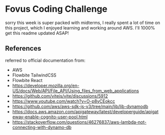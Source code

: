 # Fovus Coding Challenge

sorry this week is super packed with midterms, I really spent a lot of time on this project, which I enjoyed learning and working around AWS. I'll 1000% get this readme updated ASAP!

## References

referred to official documentation from:

- AWS
- Flowbite TailwindCSS
- Flowbite React
- https://developer.mozilla.org/en-US/docs/Web/API/File_API/Using_files_from_web_applications
- https://github.com/vitejs/vite/discussions/5912
- https://www.youtube.com/watch?v=O-p8yCEokcc
- https://github.com/aws/aws-sdk-js-v3/tree/main/lib/lib-dynamodb
- https://docs.aws.amazon.com/apigateway/latest/developerguide/apigateway-enable-cognito-user-pool.html
- https://stackoverflow.com/questions/46276837/aws-lambda-not-connecting-with-dynamo-db
